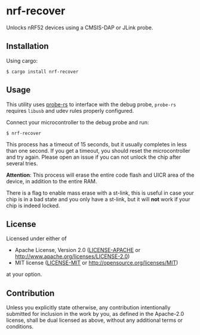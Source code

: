 # nrf-recover

Unlocks nRF52 devices using a CMSIS-DAP or JLink probe.

## Installation

Using cargo:

```console
$ cargo install nrf-recover
```

## Usage

This utility uses [probe-rs](https://crates.io/crates/probe-rs) to interface with the debug probe, `probe-rs` requires `libusb` and udev rules properly configured.

Connect your microcontroller to the debug probe and run:

```console
$ nrf-recover
```

This process has a timeout of 15 seconds, but it usually completes in less than one second. If you get a timeout, you should reset the microcontroller and try again. Please open an issue if you can not unlock the chip after several tries.

**Attention**: This process will erase the entire code flash and UICR area of the device, in addition to the entire RAM.

There is a flag to enable mass erase with a st-link, this is useful in case your chip is in a bad state and you only have a st-link, but it will **not** work if your chip is indeed locked.

## License

Licensed under either of

- Apache License, Version 2.0 ([LICENSE-APACHE](LICENSE-APACHE) or
  http://www.apache.org/licenses/LICENSE-2.0)
- MIT license ([LICENSE-MIT](LICENSE-MIT) or http://opensource.org/licenses/MIT)

at your option.

## Contribution

Unless you explicitly state otherwise, any contribution intentionally submitted
for inclusion in the work by you, as defined in the Apache-2.0 license, shall be
dual licensed as above, without any additional terms or conditions.
